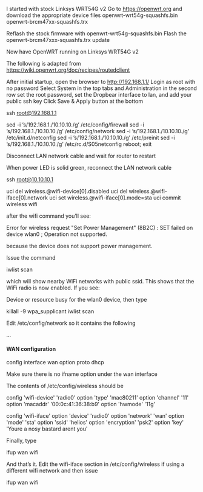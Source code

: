 I started with stock Linksys WRT54G v2
Go to https://openwrt.org and download the appropriate device files
openwrt-wrt54g-squashfs.bin
openwrt-brcm47xx-squashfs.trx

Reflash the stock firmware with openwrt-wrt54g-squashfs.bin
Flash the openwrt-brcm47xxx-squashfs.trx update

Now have OpenWRT running on Linksys WRT54G v2

The following is adapted from https://wiki.openwrt.org/doc/recipes/routedclient

After initial startup, open the browser to http://192.168.1.1/
Login as root with no password
Select System in the top tabs and Administration in the second row
set the root password, set the Dropbear interface to lan, and add your public ssh key
Click Save & Apply button at the bottom

ssh root@192.168.1.1

sed -i ’s/192.168.1./10.10.10./g’ /etc/config/firewall
sed -i ’s/192.168.1./10.10.10./g’ /etc/config/network
sed -i ’s/192.168.1./10.10.10./g’ /etc/init.d/netconfig
sed -i ’s/192.168.1./10.10.10./g’ /etc/preinit
sed -i ’s/192.168.1./10.10.10./g’ /etc/rc.d/S05netconfig
reboot; exit

Disconnect LAN network cable and wait for router to restart

When power LED is solid green, reconnect the LAN network cable

ssh root@10.10.10.1

uci del wireless.@wifi-device[0].disabled
uci del wireless.@wifi-iface[0].network
uci set wireless.@wifi-iface[0].mode=sta
uci commit wireless
wifi

after the wifi command you’ll see:

Error for wireless request "Set Power Management" (8B2C) :
    SET failed on device wlan0 ; Operation not supported.

because the device does not support power management.

Issue the command

iwlist scan

which will show nearby WiFi networks with public ssid.  This shows that the WiFi radio is now enabled.  If you see:

Device or resource busy for the wlan0 device, then type

killall -9 wpa_supplicant
iwlist scan

Edit /etc/config/network so it contains the following

...
#### WAN configuration
config interface        wan
        option proto    dhcp

Make sure there is no ifname option under the wan interface

The contents of /etc/config/wireless should be

config 'wifi-device' 'radio0'
        option 'type' 'mac80211'
        option 'channel' '11'
        option 'macaddr' '00:0c:41:36:38:b9'
        option 'hwmode' '11g'

config 'wifi-iface'
        option 'device' 'radio0'
        option 'network' 'wan'
        option 'mode' 'sta'
        option 'ssid' 'helios'
        option 'encryption' 'psk2'
        option 'key' 'Youre a nosy bastard arent you'

Finally, type

ifup wan
wifi

And that’s it.  Edit the wifi-iface section in /etc/config/wireless if using a different wifi network and then issue

ifup wan
wifi


